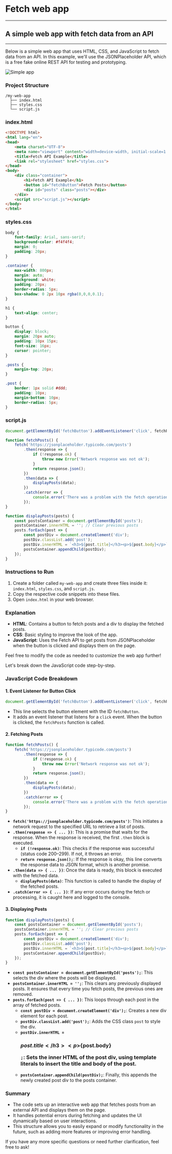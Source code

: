 # Fetch web app
___
## A simple web app with fetch data from an API
---
Below is a simple web app that uses HTML, CSS, and JavaScript to fetch data from an API. In this example, we'll use the JSONPlaceholder API, which is a free fake online REST API for testing and prototyping.

![Simple app](app.jpg)



### Project Structure
```
/my-web-app
  ├── index.html
  ├── styles.css
  └── script.js
```

### index.html
```html
<!DOCTYPE html>
<html lang="en">
<head>
    <meta charset="UTF-8">
    <meta name="viewport" content="width=device-width, initial-scale=1.0">
    <title>Fetch API Example</title>
    <link rel="stylesheet" href="styles.css">
</head>
<body>
    <div class="container">
        <h1>Fetch API Example</h1>
        <button id="fetchButton">Fetch Posts</button>
        <div id="posts" class="posts"></div>
    </div>
    <script src="script.js"></script>
</body>
</html>
```

### styles.css
```css
body {
    font-family: Arial, sans-serif;
    background-color: #f4f4f4;
    margin: 0;
    padding: 20px;
}

.container {
    max-width: 800px;
    margin: auto;
    background: white;
    padding: 20px;
    border-radius: 5px;
    box-shadow: 0 2px 10px rgba(0,0,0,0.1);
}

h1 {
    text-align: center;
}

button {
    display: block;
    margin: 20px auto;
    padding: 10px 15px;
    font-size: 16px;
    cursor: pointer;
}

.posts {
    margin-top: 20px;
}

.post {
    border: 1px solid #ddd;
    padding: 10px;
    margin-bottom: 10px;
    border-radius: 5px;
}
```

### script.js
```javascript
document.getElementById('fetchButton').addEventListener('click', fetchPosts);

function fetchPosts() {
    fetch('https://jsonplaceholder.typicode.com/posts')
        .then(response => {
            if (!response.ok) {
                throw new Error('Network response was not ok');
            }
            return response.json();
        })
        .then(data => {
            displayPosts(data);
        })
        .catch(error => {
            console.error('There was a problem with the fetch operation:', error);
        });
}

function displayPosts(posts) {
    const postsContainer = document.getElementById('posts');
    postsContainer.innerHTML = ''; // Clear previous posts
    posts.forEach(post => {
        const postDiv = document.createElement('div');
        postDiv.classList.add('post');
        postDiv.innerHTML = `<h3>${post.title}</h3><p>${post.body}</p>`;
        postsContainer.appendChild(postDiv);
    });
}
```

### Instructions to Run
1. Create a folder called `my-web-app` and create three files inside it: `index.html`, `styles.css`, and `script.js`.
2. Copy the respective code snippets into these files.
3. Open `index.html` in your web browser.

### Explanation
- **HTML**: Contains a button to fetch posts and a div to display the fetched posts.
- **CSS**: Basic styling to improve the look of the app.
- **JavaScript**: Uses the Fetch API to get posts from JSONPlaceholder when the button is clicked and displays them on the page.

Feel free to modify the code as needed to customize the web app further!


Let's break down the JavaScript code step-by-step.

### JavaScript Code Breakdown

#### 1. Event Listener for Button Click
```javascript
document.getElementById('fetchButton').addEventListener('click', fetchPosts);
```
- This line selects the button element with the ID `fetchButton`.
- It adds an event listener that listens for a `click` event. When the button is clicked, the `fetchPosts` function is called.

#### 2. Fetching Posts
```javascript
function fetchPosts() {
    fetch('https://jsonplaceholder.typicode.com/posts')
        .then(response => {
            if (!response.ok) {
                throw new Error('Network response was not ok');
            }
            return response.json();
        })
        .then(data => {
            displayPosts(data);
        })
        .catch(error => {
            console.error('There was a problem with the fetch operation:', error);
        });
}
```
- **`fetch('https://jsonplaceholder.typicode.com/posts')`**: This initiates a network request to the specified URL to retrieve a list of posts.
- **`.then(response => { ... })`**: This is a promise that waits for the response. When the response is received, the first `.then` block is executed.
  - **`if (!response.ok)`**: This checks if the response was successful (status code 200–299). If not, it throws an error.
  - **`return response.json();`**: If the response is okay, this line converts the response data to JSON format, which is another promise.
- **`.then(data => { ... })`**: Once the data is ready, this block is executed with the fetched data.
  - **`displayPosts(data)`**: This function is called to handle the display of the fetched posts.
- **`.catch(error => { ... })`**: If any error occurs during the fetch or processing, it is caught here and logged to the console.

#### 3. Displaying Posts
```javascript
function displayPosts(posts) {
    const postsContainer = document.getElementById('posts');
    postsContainer.innerHTML = ''; // Clear previous posts
    posts.forEach(post => {
        const postDiv = document.createElement('div');
        postDiv.classList.add('post');
        postDiv.innerHTML = `<h3>${post.title}</h3><p>${post.body}</p>`;
        postsContainer.appendChild(postDiv);
    });
}
```
- **`const postsContainer = document.getElementById('posts');`**: This selects the div where the posts will be displayed.
- **`postsContainer.innerHTML = '';`**: This clears any previously displayed posts. It ensures that every time you fetch posts, the previous ones are removed.
- **`posts.forEach(post => { ... })`**: This loops through each post in the array of fetched posts.
  - **`const postDiv = document.createElement('div');`**: Creates a new div element for each post.
  - **`postDiv.classList.add('post');`**: Adds the CSS class `post` to style the div.
  - **`postDiv.innerHTML = `<h3>${post.title}</h3><p>${post.body}</p>`;`**: Sets the inner HTML of the post div, using template literals to insert the title and body of the post.
  - **`postsContainer.appendChild(postDiv);`**: Finally, this appends the newly created post div to the posts container.

### Summary
- The code sets up an interactive web app that fetches posts from an external API and displays them on the page.
- It handles potential errors during fetching and updates the UI dynamically based on user interactions.
- This structure allows you to easily expand or modify functionality in the future, such as adding more features or improving error handling. 

If you have any more specific questions or need further clarification, feel free to ask!
